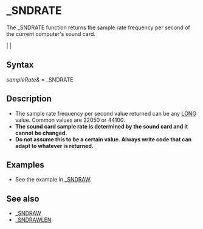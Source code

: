 # _SNDRATE

The _SNDRATE function returns the sample rate frequency per second of the current computer's sound card.

  

|  |

## Syntax

*sampleRate&* = _SNDRATE
  

## Description

* The sample rate frequency per second value returned can be any [LONG](LONG.md) value. Common values are 22050 or 44100.
* **The sound card sample rate is determined by the sound card and it cannot be changed.**
* **Do not assume this to be a certain value. Always write code that can adapt to whatever is returned.**

  

## Examples

* See the example in [_SNDRAW](_SNDRAW.md).

  

## See also

* [_SNDRAW](_SNDRAW.md)
* [_SNDRAWLEN](_SNDRAWLEN.md)

  
